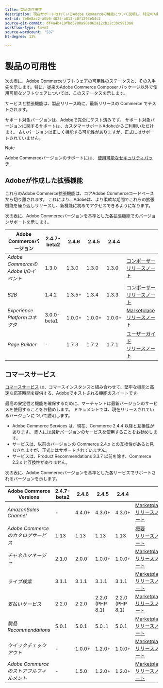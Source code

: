 ```yaml
---
title: 製品の可用性
description: 現在サポートされているAdobe Commerceの機能について説明し、特定のAdobe Commerceリリースとの互換性を確認します。
exl-id: 7e8e8ac2-a0b9-4023-a813-c0f1293e54c2
source-git-commit: df4a4b419fbd5780a98e062a12cb22c3bc9913a0
workflow-type: tm+mt
source-wordcount: '537'
ht-degree: 13%

---
```


# 製品の可用性

次の表に、Adobe Commerceソフトウェアの可用性のステータスと、その入手先を示します。特に、従来のAdobe Commerce Composer パッケージ以外で使用可能なソフトウェアについては、このステータスを示します。

サービスと拡張機能は、製品リリース時に、最新リリースの Commerce でテストされます。

サポート対象バージョンは、Adobeで完全にテスト済みです。 サポート対象バージョンに関するサポートは、カスタマーサポートAdobeからご利用いただけます。 古いバージョンは正しく機能する可能性がありますが、正式にはサポートされていません。

>[!NOTE]
>
>Adobe Commerceバージョンのサポートには、 [使用可能なセキュリティパッチ](versions.md).

## Adobeが作成した拡張機能

これらのAdobe Commerce拡張機能は、コアAdobe Commerceコードベースから切り離されます。 これにより、Adobeは、より柔軟な期間でこれらの拡張機能を繰り返しリリースし、新機能に初めてアクセスできるようになります。


次の表に、Adobe Commerceバージョンを基準とした各拡張機能でのバージョンサポートを示します。

| **Adobe Commerceバージョン** | 2.4.7-beta2 | 2.4.6 | 2.4.5 | 2.4.4 |                                                                                                                                                                                                                                          |
|---------------------------------------|-------------|--------|--------|--------|------------------------------------------------------------------------------------------------------------------------------------------------------------------------------------------------------------------------------------------|
| _Adobe CommerceのAdobe I/Oイベント_ | 1.3.0 | 1.3.0 | 1.3.0 | 1.3.0 | [コンポーザー](https://developer.adobe.com/commerce/extensibility/events/installation/) <br/>[リリースノート](https://developer.adobe.com/commerce/extensibility/events/release-notes/) |
| _B2B_ | 1.4.2 | 1.3.5+ | 1.3.4 | 1.3.3 | [コンポーザー](https://experienceleague.adobe.com/docs/commerce-admin/b2b/install.html) <br/> [リリースノート](https://experienceleague.adobe.com/docs/commerce-admin/b2b/release-notes.html) |
| _Experience Platformコネクタ_ | 3.0.0-beta1 | 1.0.0+ | 1.0.0+ | 1.0.0+ | [Marketplace](https://commercemarketplace.adobe.com/magento-experience-platform-connector.html)<br/>[リリースノート](https://experienceleague.adobe.com/docs/commerce-merchant-services/experience-platform-connector/release-notes.html) |
| _Page Builder_ | - | 1.7.3 | 1.7.2 | 1.7.1 | [ユーザーガイド](https://experienceleague.adobe.com/docs/commerce-admin/page-builder/guide-overview.html)<br/> [リリースノート](https://experienceleague.adobe.com/docs/commerce-admin/page-builder/release-notes.html) |

## コマースサービス

[コマースサービス](https://experienceleague.adobe.com/docs/commerce-merchant-services/user-guides/home.html) は、コマースインスタンスと組み合わせて、堅牢な機能と高速な応答時間を提供する、Adobeでホストされる機能のスイートです。

最高の安定性と機能を確保するために、マーチャントは最新バージョンのサービスを使用することをお勧めします。 ドキュメントでは、現在リリースされているバージョンについて説明します。

* Adobe Commerce Services は、現在、Commerce 2.4.4 以降と互換性があります。 商人には最新バージョンのサービスを使用することをお勧めします。
* サービスは、以前のバージョンの Commerce 2.4.x との互換性があると見なされますが、正式にはサポートされていません。
* サービスは、Product Recommendations 3.3.7 以前を除き、Commerce 2.3.x と互換性がありません。

次の表に、Adobe Commerceバージョンを基準とした各サービスでサポートされるバージョンを示します。

| **Adobe Commerce Versions** | 2.4.7-beta2 | 2.4.6 | 2.4.5 | 2.4.4 |                                                                                                                                                                                                                                                |
|----------------------------------------|-------------|--------|-----------------|-----------------|------------------------------------------------------------------------------------------------------------------------------------------------------------------------------------------------------------------------------------------------|
| _AmazonSales Channel_ | - | 4.4.0+ | 4.3.0+ | 4.3.0+ | [Marketplace](https://commercemarketplace.adobe.com/magento-module-amazon.html)<br/> [リリースノート](https://experienceleague.adobe.com/docs/commerce-channels/amazon/release-notes.html) |
| _Adobe Commerceのカタログサービス_ | 1.13 | 1.13 | 1.13 | 1.13 | [概要](https://experienceleague.adobe.com/docs/commerce-merchant-services/catalog-service/guide-overview.html)<br/> [リリースノート](https://experienceleague.adobe.com/docs/commerce-merchant-services/catalog-service/release-notes.html) |
| _チャネルマネージャ_ | 2.1.0 | 2.0.0 | 1.0.0+ | 1.0.0+ | [Marketplace](https://commercemarketplace.adobe.com/magento-channel-manager.html)<br/> [リリースノート](https://experienceleague.adobe.com/docs/commerce-channels/channel-manager/release-notes.html) |
| _ライブ検索_ | 3.1.1 | 3.1.1 | 3.1.1 | 3.1.1 | [Marketplace](https://commercemarketplace.adobe.com/magento-live-search.html)<br/>[リリースノート](https://experienceleague.adobe.com/docs/commerce-merchant-services/live-search/release-notes.html) |
| _支払いサービス_ | 2.2.0 | 2.2.0 | 2.2.0 (PHP 8.1) | 2.2.0 (PHP 8.1) | [Marketplace](https://commercemarketplace.adobe.com/magento-payment-services.html)<br/> [リリースノート](https://commercemarketplace.adobe.com/magento-payment-services.html) |
| _製品Recommendations_ | 5.0.1 | 5.0.1 | 5.0 .1 | 5.0.1 | [Marketplace](https://commercemarketplace.adobe.com/magento-product-recommendations.html)<br/> [リリースノート](https://experienceleague.adobe.com/docs/commerce-merchant-services/product-recommendations/release-notes.html) |
| _クイックチェックアウト_ | - | 1.0.0+ | 1.2.0+ | 1.0.0+ | [Marketplace](https://commercemarketplace.adobe.com/magento-quick-checkout.html)<br/> [リリースノート](https://experienceleague.adobe.com/docs/commerce-merchant-services/product-recommendations/release-notes.html) |
| _Adobe Commerce のストアフルフィルメント_ | - | 1.5.0 | 1.2.0+ | 1.2.0+ | [Marketplace](https://commercemarketplace.adobe.com/store-fulfillment-magento-walmart.html)<br/> [リリースノート](https://experienceleague.adobe.com/docs/commerce-merchant-services/store-fulfillment/release-notes.html) |
